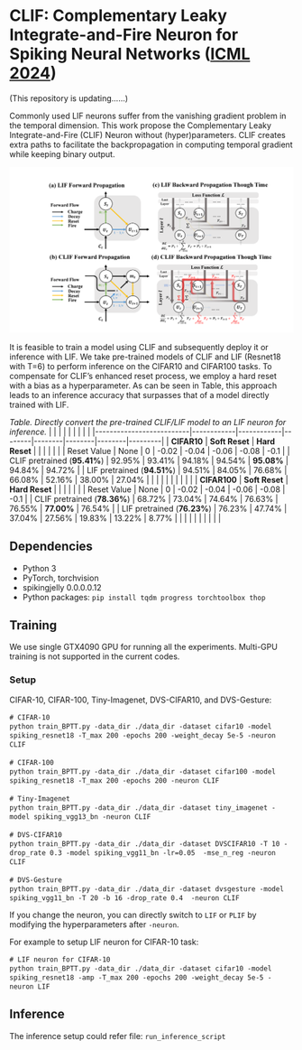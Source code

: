 # CLIF: Complementary Leaky Integrate-and-Fire Neuron for Spiking Neural Networks (**[ICML 2024](https://arxiv.org/pdf/2402.04663)**)

(This repository is updating......)

Commonly used LIF neurons suffer from the vanishing gradient problem in the temporal dimension. This work propose the Complementary Leaky Integrate-and-Fire (CLIF) Neuron without (hyper)parameters. CLIF creates extra paths to facilitate the backpropagation in computing temporal gradient while keeping binary output.

![main_fig](./main_fig.png)

It is feasible to train a model using CLIF and subsequently deploy it or inference with LIF. We take pre-trained models of CLIF and LIF (Resnet18 with T=6) to perform inference on the CIFAR10 and CIFAR100 tasks. To compensate for CLIF’s enhanced reset process, we employ a hard reset with a bias as a hyperparameter. As can be seen in Table, this approach leads to an inference accuracy that surpasses that of a model directly trained with LIF.

_Table. Directly convert the pre-trained CLIF/LIF model to an LIF neuron for inference._
|                          |            |            |        |        |        |        |         |
|--------------------------|------------|------------|--------|--------|--------|--------|---------|
| **CIFAR10**              | **Soft Reset** | **Hard Reset** |        |        |        |        |         |
| Reset Value              | None       | 0          | -0.02  | -0.04  | -0.06  | -0.08  | -0.1    |
| CLIF pretrained (**95.41%**) | 92.95%     | 93.41%     | 94.18% | 94.54% | **95.08%** | 94.84% | 94.72%  |
| LIF pretrained (**94.51%**)  | 94.51%     | 84.05%     | 76.68% | 66.08% | 52.16% | 38.00% | 27.04%  |
|                          |            |            |        |        |        |        |         |
| **CIFAR100**                 | **Soft Reset** | **Hard Reset** |        |        |        |        |         |
| Reset Value              | None       | 0          | -0.02  | -0.04  | -0.06  | -0.08  | -0.1    |
| CLIF pretrained (**78.36%**) | 68.72%     | 73.04%     | 74.64% | 76.63% | 76.55% | **77.00%** | 76.54%  |
| LIF pretrained (**76.23%**)  | 76.23%     | 47.74%     | 37.04% | 27.56% | 19.83% | 13.22% | 8.77%   |
|                          |            |            |        |        |        |        |         |


## Dependencies
- Python 3
- PyTorch, torchvision
- spikingjelly 0.0.0.0.12
- Python packages: `pip install tqdm progress torchtoolbox thop`


## Training
We use single GTX4090 GPU for running all the experiments. Multi-GPU training is not supported in the current codes.


### Setup
CIFAR-10, CIFAR-100, Tiny-Imagenet, DVS-CIFAR10, and DVS-Gesture:

    # CIFAR-10
	python train_BPTT.py -data_dir ./data_dir -dataset cifar10 -model spiking_resnet18 -T_max 200 -epochs 200 -weight_decay 5e-5 -neuron CLIF
    
    # CIFAR-100
    python train_BPTT.py -data_dir ./data_dir -dataset cifar100 -model spiking_resnet18 -T_max 200 -epochs 200 -neuron CLIF
    
    # Tiny-Imagenet
    python train_BPTT.py -data_dir ./data_dir -dataset tiny_imagenet -model spiking_vgg13_bn -neuron CLIF
       
    # DVS-CIFAR10
	python train_BPTT.py -data_dir ./data_dir -dataset DVSCIFAR10 -T 10 -drop_rate 0.3 -model spiking_vgg11_bn -lr=0.05  -mse_n_reg -neuron CLIF
	
	# DVS-Gesture
    python train_BPTT.py -data_dir ./data_dir -dataset dvsgesture -model spiking_vgg11_bn -T 20 -b 16 -drop_rate 0.4  -neuron CLIF

If you change the neuron, you can directly switch to ``LIF`` or ``PLIF`` by modifying the hyperparameters after ``-neuron``.

For example to setup LIF neuron for CIFAR-10 task:

    # LIF neuron for CIFAR-10
	python train_BPTT.py -data_dir ./data_dir -dataset cifar10 -model spiking_resnet18 -amp -T_max 200 -epochs 200 -weight_decay 5e-5 -neuron LIF
    


## Inference
The inference setup could refer file: ``run_inference_script``
